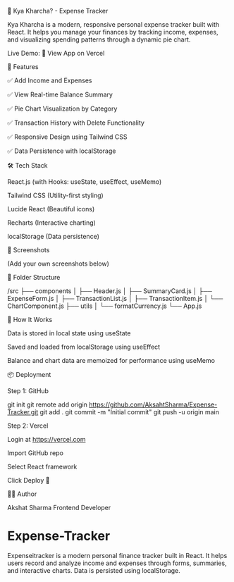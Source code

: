 💸 Kya Kharcha? - Expense Tracker

Kya Kharcha is a modern, responsive personal expense tracker built with React. It helps you manage your finances by tracking income, expenses, and visualizing spending patterns through a dynamic pie chart.

Live Demo: 🔗 View App on Vercel

🚀 Features

✅ Add Income and Expenses

✅ View Real-time Balance Summary

✅ Pie Chart Visualization by Category

✅ Transaction History with Delete Functionality

✅ Responsive Design using Tailwind CSS

✅ Data Persistence with localStorage

🛠️ Tech Stack

React.js (with Hooks: useState, useEffect, useMemo)

Tailwind CSS (Utility-first styling)

Lucide React (Beautiful icons)

Recharts (Interactive charting)

localStorage (Data persistence)

📸 Screenshots

(Add your own screenshots below)





📂 Folder Structure

/src
├── components
│   ├── Header.js
│   ├── SummaryCard.js
│   ├── ExpenseForm.js
│   ├── TransactionList.js
│   ├── TransactionItem.js
│   └── ChartComponent.js
├── utils
│   └── formatCurrency.js
└── App.js

🧠 How It Works

Data is stored in local state using useState

Saved and loaded from localStorage using useEffect

Balance and chart data are memoized for performance using useMemo

📦 Deployment

Step 1: GitHub

git init
git remote add origin https://github.com/AksahtSharma/Expense-Tracker.git
git add .
git commit -m "Initial commit"
git push -u origin main

Step 2: Vercel

Login at https://vercel.com

Import GitHub repo

Select React framework

Click Deploy 🚀



🧑‍💻 Author

Akshat Sharma Frontend Developer 

# Expense-Tracker
Expenseitracker  is a modern personal finance tracker built in React. It helps users record and analyze income and expenses through forms, summaries, and interactive charts. Data is persisted using localStorage.
